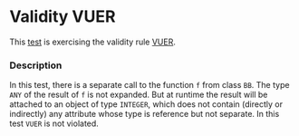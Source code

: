 # Validity VUER

This [test](.) is exercising the validity rule [VUER](../../vuer/Readme.md).

### Description

In this test, there is a separate call to the function `f` from class `BB`. The type `ANY` of the result of `f` is not expanded. But at runtime the result will be attached to an object of type `INTEGER`, which does not contain (directly or indirectly) any attribute whose type is reference but not separate. In this test `VUER` is not violated.
